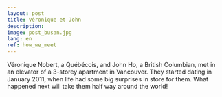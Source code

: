 ```yaml
---
layout: post
title: Véronique et John
description:
image: post_busan.jpg
lang: en
ref: how_we_meet
---
```


Véronique Nobert, a Québécois, and John Ho, a British Columbian, met in an elevator of a 3-storey apartment in Vancouver. They started dating in January 2011, when life had some big surprises in store for them. What happened next will take them half way around the world!
